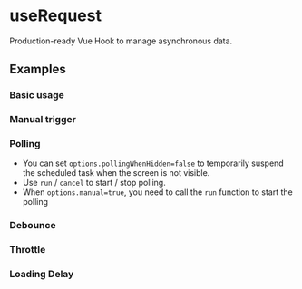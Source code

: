 # useRequest

Production-ready Vue Hook to manage asynchronous data.

## Examples

### Basic usage

<demo src="./demo/demo-default.vue"
  language="vue"
  title="Basic usage"
  desc="In this example, useRequest receives an asynchronous function `getUsername`, which is automatically triggered when the component mounted.
  At the same time, useRequest will automatically manage the status of `loading`, `data`, and `error` of asynchronous requests.">
</demo>

### Manual trigger

<demo src="./demo/demo-manual.vue"
  language="vue"
  title="Manual trigger"
  desc="If `options.manual` is set, the async function will only be executed when the `run` function is called.">
</demo>

### Polling

- You can set `options.pollingWhenHidden=false` to temporarily suspend the scheduled task when the screen is not visible.
- Use `run` / `cancel` to start / stop polling.
- When `options.manual=true`, you need to call the `run` function to start the polling

<demo src="./demo/demo-polling.vue"
  language="vue"
  title="Polling"
  desc="If `options.pollingInterval` is set, Polling can be turned on.">
</demo>

### Debounce

<demo src="./demo/demo-debounce.vue"
  language="vue"
  title="Debounce"
  desc="If `options.debounceInterval` is set, requests except for the last one within the debounce interval will be dropped.">
</demo>

### Throttle

<demo src="./demo/demo-throttle.vue"
  language="vue"
  title="Debounce"
  desc="If `options.throttleInterval` is set, the request will be triggered once maximum within the throttle interval.">
</demo>

### Loading Delay

<demo src="./demo/demo-loading-delay.vue"
  language="vue"
  title="Loading Delay"
  desc="Setting `options.loadingDelay` can specifies a delay in milliseconds for loading (prevent flush).">
</demo>
